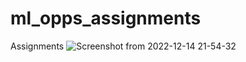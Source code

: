 # ml_opps_assignments
Assignments
![Screenshot from 2022-12-14 21-54-32](https://user-images.githubusercontent.com/111672918/207651792-a3750a2a-865d-4359-bb0f-056f3ae9f9a2.png)
